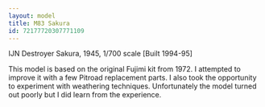 ```yaml
---
layout: model
title: M83 Sakura
id: 72177720307771109
---
```


IJN Destroyer Sakura, 1945, 1/700 scale  [Built 1994-95]

This model is based on the original Fujimi kit from 1972. I attempted to improve it with a few Pitroad replacement parts. I also took the opportunity to experiment with weathering techniques.  Unfortunately the model turned out poorly but I did learn from the experience. 


